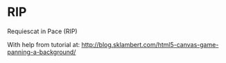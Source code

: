 RIP
===

Requiescat in Pace (RIP)

With help from tutorial at: http://blog.sklambert.com/html5-canvas-game-panning-a-background/
